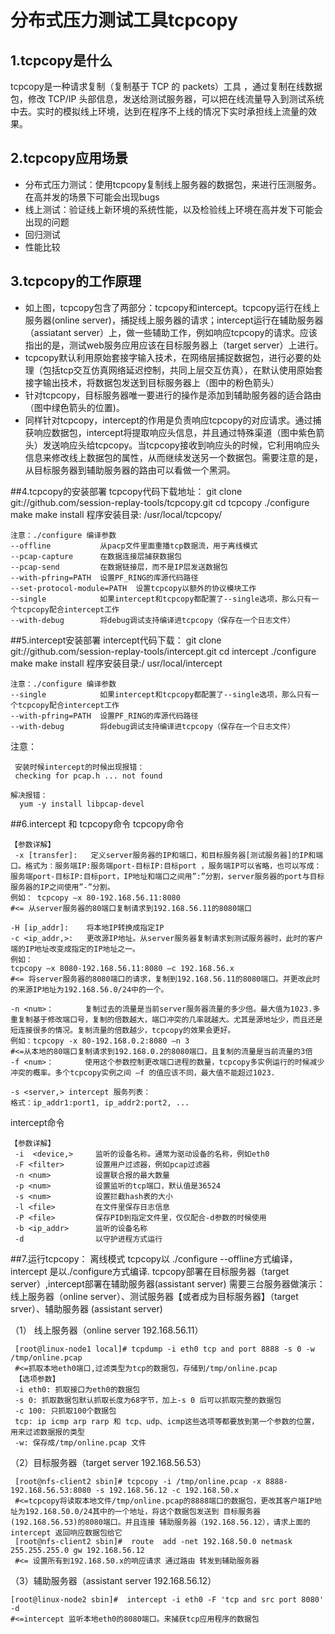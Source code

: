 # 分布式压力测试工具tcpcopy
## 1.tcpcopy是什么
 tcpcopy是一种请求复制（复制基于 TCP 的 packets）工具 ，通过复制在线数据包，修改 TCP/IP 头部信息，发送给测试服务器，可以把在线流量导入到测试系统中去。实时的模拟线上环境，达到在程序不上线的情况下实时承担线上流量的效果。

## 2.tcpcopy应用场景
 - 分布式压力测试：使用tcpcopy复制线上服务器的数据包，来进行压测服务。在高并发的场景下可能会出现bugs
 - 线上测试：验证线上新环境的系统性能，以及检验线上环境在高并发下可能会出现的问题
 - 回归测试
 - 性能比较

## 3.tcpcopy的工作原理
  - 如上图，tcpcopy包含了两部分：tcpcopy和intercept。tcpcopy运行在线上服务器(online server)，捕捉线上服务器的请求；intercept运行在辅助服务器（assiatant server）上，做一些辅助工作，例如响应tcpcopy的请求。应该指出的是，测试web服务应用应该在目标服务器上（target server）上进行。
 - tcpcopy默认利用原始套接字输入技术，在网络层捕捉数据包，进行必要的处理（包括tcp交互仿真网络延迟控制，共同上层交互仿真），在默认使用原始套接字输出技术，将数据包发送到目标服务器上（图中的粉色箭头）
 - 针对tcpcopy，目标服务器唯一要进行的操作是添加到辅助服务器的适合路由（图中绿色箭头的位置)。
 - 同样针对tcpcopy，intercept的作用是负责响应tcpcopy的对应请求。通过捕获响应数据包，intercept将提取响应头信息，并且通过特殊渠道（图中紫色箭头）发送响应头给tcpcopy。当tcpcopy接收到响应头的时候，它利用响应头信息来修改线上数据包的属性，从而继续发送另一个数据包。需要注意的是，从目标服务器到辅助服务器的路由可以看做一个黑洞。

##4.tcpcopy的安装部署
    tcpcopy代码下载地址：
    git clone  git://github.com/session-replay-tools/tcpcopy.git
    cd tcpcopy
    ./configure
    make
    make install
    程序安装目录: /usr/local/tcpcopy/
 
    注意：./configure 编译参数
    --offline           从pacp文件里面重播tcp数据流，用于离线模式
    --pcap-capture      在数据连接层捕获数据包
    --pcap-send         在数据链接层，而不是IP层发送数据包
    --with-pfring=PATH  设置PF_RING的库源代码路径
    --set-protocol-module=PATH  设置tcpcopy以额外的协议模块工作
    --single            如果intercept和tcpcopy都配置了--single选项，那么只有一个tcpcopy配合intercept工作
    --with-debug        将debug调试支持编译进tcpcopy（保存在一个日志文件）

##5.intercept安装部署
    intercept代码下载：
    git clone  git://github.com/session-replay-tools/intercept.git
    cd intercept
    ./configure
    make
    make install
    程序安装目录:/ usr/local/intercept
 
    注意：./configure 编译参数
    --single            如果intercept和tcpcopy都配置了--single选项，那么只有一个tcpcopy配合intercept工作
    --with-pfring=PATH  设置PF_RING的库源代码路径
    --with-debug        将debug调试支持编译进tcpcopy（保存在一个日志文件）

注意：

     安装时候intercept的时候出现报错：
     checking for pcap.h ... not found
 
    解决报错：
      yum -y install libpcap-devel

##6.intercept 和 tcpcopy命令
tcpcopy命令

    【参数详解】
     -x [transfer]:   定义server服务器的IP和端口，和目标服务器[测试服务器]的IP和端口。格式为：服务端IP:服务端port-目标IP:目标port ，服务端IP可以省略，也可以写成：服务端port-目标IP:目标port，IP地址和端口之间用”:”分割，server服务器的port与目标服务器的IP之间使用”-”分割。
    例如： tcpcopy –x 80-192.168.56.11:8080
    #<= 从server服务器的80端口复制请求到192.168.56.11的8080端口
 
    -H [ip_addr]:    将本地IP转换成指定IP
    -c <ip_addr,>:   更改源IP地址。从server服务器复制请求到测试服务器时，此时的客户端的IP地址改变成指定的IP地址之一。
    例如：
    tcpcopy –x 8080-192.168.56.11:8080 –c 192.168.56.x 
    #<= 将server服务器的8080端口的请求，复制到192.168.56.11的8080端口。并更改此时的来源IP地址为192.168.56.0/24中的一个。
 
    -n <num>：       复制过去的流量是当前server服务器流量的多少倍。最大值为1023.多重复制基于修改端口号，复制的倍数越大，端口冲突的几率就越大。尤其是源地址少，而且还是短连接很多的情况。复制流量的倍数越少，tcpcopy的效果会更好。
    例如：tcpcopy -x 80-192.168.0.2:8080 –n 3
    #<=从本地的80端口复制请求到192.168.0.2的8080端口，且复制的流量是当前流量的3倍
    -f <num>：       使用这个参数控制更改端口进程的数量，tcpcopy多实例运行的时候减少冲突的概率。多个tcpcopy实例之间 –f 的值应该不同，最大值不能超过1023.
 
    -s <server,> intercept 服务列表：
    格式：ip_addr1:port1, ip_addr2:port2, ...

intercept命令

    【参数详解】
     -i  <device,>     监听的设备名称。通常为驱动设备的名称，例如eth0
     -F <filter>       设置用户过滤器，例如pcap过滤器
     -n <num>          设置联合报的最大数量
     -p <num>          设置监听的tcp端口，默认值是36524
     -s <num>          设置拦截hash表的大小
     -l <file>         在文件里保存日志信息
     -P <file>         保存PID到指定文件里，仅仅配合-d参数的时候使用
     -b <ip_addr>      监听的设备名称
     -d                以守护进程方式运行

##7.运行tcpcopy： 离线模式
  tcpcopy以 ./configure  --offline方式编译， intercept 是以./configure方式编译. tcpcopy部署在目标服务器（target server）,intercept部署在辅助服务器(assistant server)
   需要三台服务器做演示：线上服务器（online server）、测试服务器【或者成为目标服务器】（target srver）、辅助服务器 (assistant server)

   （1） 线上服务器（online server 192.168.56.11）

     [root@linux-node1 local]# tcpdump -i eth0 tcp and port 8888 -s 0 -w /tmp/online.pcap  
     #<=抓取本地eth0端口,过滤类型为tcp的数据包，存储到/tmp/online.pcap 
     【选项参数】
     -i eth0: 抓取接口为eth0的数据包
     -s 0: 抓取数据包默认抓取长度为68字节，加上-s 0 后可以抓取完整的数据包
     -c 100: 只抓取100个数据包
     tcp: ip icmp arp rarp 和 tcp、udp、icmp这些选项等都要放到第一个参数的位置，用来过滤数据报的类型
     -w: 保存成/tmp/online.pcap 文件

（2）目标服务器（target server 192.168.56.53）

     [root@nfs-client2 sbin]# tcpcopy -i /tmp/online.pcap -x 8888-192.168.56.53:8080 -s 192.168.56.12 -c 192.168.50.x
     #<=tcpcopy将读取本地文件/tmp/online.pcap的8888端口的数据包，更改其客户端IP地址为192.168.50.0/24其中的一个地址，将这个数据包发送到 目标服务器(192.168.56.53)的8080端口。并且连接 辅助服务器（192.168.56.12），请求上面的intercept 返回响应数据包给它
     [root@nfs-client2 sbin]#  route  add -net 192.168.50.0 netmask 255.255.255.0 gw 192.168.56.12
     #<= 设置所有到192.168.50.x的响应请求 通过路由 转发到辅助服务器

（3）辅助服务器（assistant server 192.168.56.12）

    [root@linux-node2 sbin]#  intercept -i eth0 -F 'tcp and src port 8080' -d
	#<=intercept 监听本地eth0的8080端口。来捕获tcp应用程序的数据包